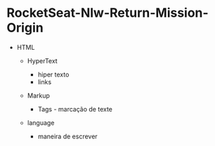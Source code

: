 # RocketSeat-Nlw-Return-Mission-Origin

- HTML

  - HyperText

    - hiper texto
    - links

  - Markup
    - Tags - marcação de texte
  - language
    - maneira de escrever
